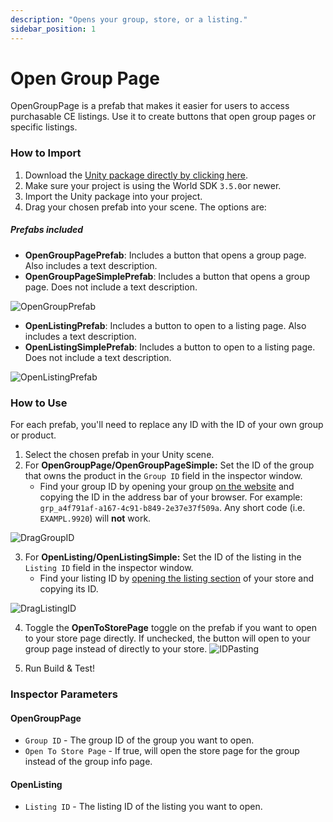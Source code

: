 ```yaml
---
description: "Opens your group, store, or a listing."
sidebar_position: 1
---
```


# Open Group Page

OpenGroupPage is a prefab that makes it easier for users to access purchasable CE listings. Use it to create buttons that open group pages or specific listings.

### How to Import
1. Download the [Unity package directly by clicking here](https://cdn.sanity.io/files/yvg0vlb9/production/c659160083f6a0f3448e7a3f6936289aaade5c9b.unitypackage).
2. Make sure your project is using the World SDK `3.5.0`or newer.
3. Import the Unity package into your project.
4. Drag your chosen prefab into your scene. The options are:

##### Prefabs included
* **OpenGroupPagePrefab**: Includes a button that opens a group page. Also includes a text description.
* **OpenGroupPageSimplePrefab**: Includes a button that opens a group page. Does not include a text description.

![OpenGroupPrefab](/img/economy/examples/Comparison-OpenGroupPage.png "Compares group prefabs.")

* **OpenListingPrefab**: Includes a button to open to a listing page. Also includes a text description.
* **OpenListingSimplePrefab**: Includes a button to open to a listing page. Does not include a text description.

![OpenListingPrefab](/img/economy/examples/Comparison-OpenListing.png "Compares listing prefabs.")

### How to Use

For each prefab, you'll need to replace any ID with the ID of your own group or product.

1. Select the chosen prefab in your Unity scene.
2. For **OpenGroupPage/OpenGroupPageSimple:** Set the ID of the group that owns the product in the `Group ID` field in the inspector window.
    -   Find your group ID by opening your group [on the website](https://vrchat.com/home/groups) and copying the ID in the address bar of your browser. For example: `grp_a4f791af-a167-4c91-b849-2e37e37f509a`. Any short code (i.e. `EXAMPL.9920`) will **not** work.

![DragGroupID](/img/economy/examples/Group-Id-Copying.png "Where to put the group ID.")

3. For **OpenListing/OpenListingSimple:** Set the ID of the listing in the `Listing ID` field in the inspector window.
    - Find your listing ID by [opening the listing section](https://vrchat.com/b/monetization/home/marketplace/storefront/listings) of your store and copying its ID. 

![DragListingID](/img/economy/examples/Listing-Id-Copying.png "Where to put the listing ID.")

4. Toggle the **OpenToStorePage** toggle on the prefab if you want to open to your store page directly. If unchecked, the button will open to your group page instead of directly to your store.
![IDPasting](/img/economy/examples/Group-versus-Store-links.png "Instructions on finding and pasting IDs.")

4. Run Build & Test!

### Inspector Parameters

#### OpenGroupPage 
* `Group ID` - The group ID of the group you want to open.
* `Open To Store Page` - If true, will open the store page for the group instead of the group info page.

#### OpenListing 
* `Listing ID` - The listing ID of the listing you want to open.

